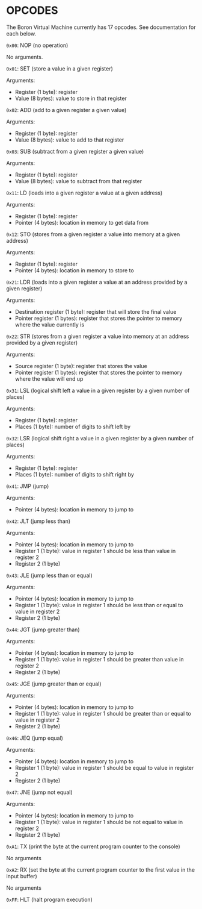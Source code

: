 OPCODES
=======

The Boron Virtual Machine currently has 17 opcodes.  See documentation for each below.



`0x00`: NOP (no operation)

No arguments.



`0x01`: SET (store a value in a given register)

Arguments:
- Register (1 byte): register
- Value (8 bytes): value to store in that register

`0x02`: ADD (add to a given register a given value)

Arguments:
- Register (1 byte): register
- Value (8 bytes): value to add to that register

`0x03`: SUB (subtract from a given register a given value)

Arguments:
- Register (1 byte): register
- Value (8 bytes): value to subtract from that register



`0x11`: LD (loads into a given register a value at a given address)

Arguments:
- Register (1 byte): register
- Pointer (4 bytes): location in memory to get data from

`0x12`: STO (stores from a given register a value into memory at a given address)

Arguments:
- Register (1 byte): register
- Pointer (4 bytes): location in memory to store to



`0x21`: LDR (loads into a given register a value at an address provided by a given register)

Arguments:
- Destination register (1 byte): register that will store the final value
- Pointer register (1 bytes): register that stores the pointer to memory where the value currently is

`0x22`: STR (stores from a given register a value into memory at an address provided by a given register)

Arguments:
- Source register (1 byte): register that stores the value
- Pointer register (1 bytes): register that stores the pointer to memory where the value will end up



`0x31`: LSL (logical shift left a value in a given register by a given number of places)

Arguments:
- Register (1 byte): register
- Places (1 byte): number of digits to shift left by

`0x32`: LSR (logical shift right a value in a given register by a given number of places)

Arguments:
- Register (1 byte): register
- Places (1 byte): number of digits to shift right by



`0x41`: JMP (jump)

Arguments:
- Pointer (4 bytes): location in memory to jump to

`0x42`: JLT (jump less than)

Arguments:
- Pointer (4 bytes): location in memory to jump to
- Register 1 (1 byte): value in register 1 should be less than value in register 2
- Register 2 (1 byte)

`0x43`: JLE (jump less than or equal)

Arguments:
- Pointer (4 bytes): location in memory to jump to
- Register 1 (1 byte): value in register 1 should be less than or equal to value in register 2
- Register 2 (1 byte)

`0x44`: JGT (jump greater than)

Arguments:
- Pointer (4 bytes): location in memory to jump to
- Register 1 (1 byte): value in register 1 should be greater than value in register 2
- Register 2 (1 byte)

`0x45`: JGE (jump greater than or equal)

Arguments:
- Pointer (4 bytes): location in memory to jump to
- Register 1 (1 byte): value in register 1 should be greater than or equal to value in register 2
- Register 2 (1 byte)

`0x46`: JEQ (jump equal)

Arguments:
- Pointer (4 bytes): location in memory to jump to
- Register 1 (1 byte): value in register 1 should be equal to value in register 2
- Register 2 (1 byte)

`0x47`: JNE (jump not equal)

Arguments:
- Pointer (4 bytes): location in memory to jump to
- Register 1 (1 byte): value in register 1 should be not equal to value in register 2
- Register 2 (1 byte)



`0xA1`: TX (print the byte at the current program counter to the console)

No arguments

`0xA2`: RX (set the byte at the current program counter to the first value in the input buffer)

No arguments



`0xFF`: HLT (halt program execution)